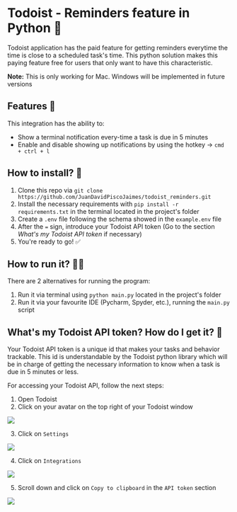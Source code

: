 # Todoist - Reminders feature in Python 🐍

Todoist application has the paid feature for getting reminders everytime the time is close to a scheduled task's time. This python solution makes this paying feature free for users that only want to have this characteristic.

**Note:** This is only working for Mac. Windows will be implemented in future versions

## Features 🍬

This integration has the ability to:
* Show a terminal notification every-time a task is due in 5 minutes
* Enable and disable showing up notifications by using the hotkey &rarr; `cmd + ctrl + l`

## How to install? 📝
1. Clone this repo via `git clone https://github.com/JuanDavidPiscoJaimes/todoist_reminders.git`
2. Install the necessary requirements with `pip install -r requirements.txt` in the terminal located in the project's folder
3. Create a `.env` file following the schema showed in the `example.env` file
4. After the `=` sign, introduce your Todoist API token (Go to the section _What's my Todoist API token_ if necessary)
5. You're ready to go! ✅

## How to run it? 🏃‍♂️
There are 2 alternatives for running the program:
1. Run it via terminal using `python main.py` located in the project's folder
2. Run it via your favourite IDE (Pycharm, Spyder, etc.), running the `main.py` script

## What's my Todoist API token? How do I get it? 🤔
Your Todoist API token is a unique id that makes your tasks and behavior trackable. This id is understandable by the Todoist python library which will be in charge of getting the necessary information to know when a task is due in 5 minutes or less.

For accessing your Todoist API, follow the next steps:
1. Open Todoist
2. Click on your avatar on the top right of your Todoist window

![](https://github.com/JuanDavidPiscoJaimes/todoist_reminders/blob/master/res/step2.png)

3. Click on `Settings`

![](https://github.com/JuanDavidPiscoJaimes/todoist_reminders/blob/master/res/step3.png)

4. Click on `Integrations`

![](https://github.com/JuanDavidPiscoJaimes/todoist_reminders/blob/master/res/step5.png)

5. Scroll down and click on `Copy to clipboard` in the `API token` section

![](https://github.com/JuanDavidPiscoJaimes/todoist_reminders/blob/master/res/step4.png)